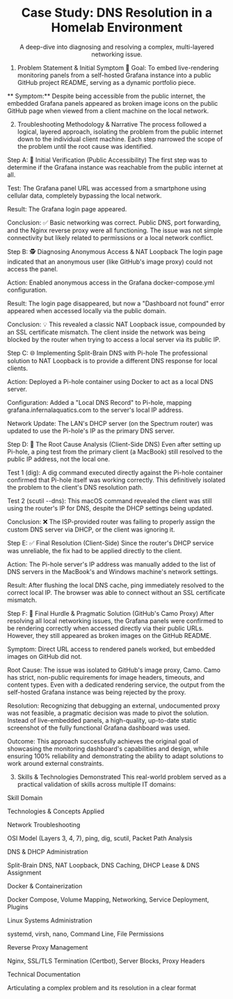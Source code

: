 <div align="center">

# Case Study: DNS Resolution in a Homelab Environment
A deep-dive into diagnosing and resolving a complex, multi-layered networking issue.
</div>

1. Problem Statement & Initial Symptom
🎯 Goal: To embed live-rendering monitoring panels from a self-hosted Grafana instance into a public GitHub project README, serving as a dynamic portfolio piece.

** Symptom:** Despite being accessible from the public internet, the embedded Grafana panels appeared as broken image icons on the public GitHub page when viewed from a client machine on the local network.

2. Troubleshooting Methodology & Narrative
The process followed a logical, layered approach, isolating the problem from the public internet down to the individual client machine. Each step narrowed the scope of the problem until the root cause was identified.

Step A: 🧪 Initial Verification (Public Accessibility)
The first step was to determine if the Grafana instance was reachable from the public internet at all.

Test: The Grafana panel URL was accessed from a smartphone using cellular data, completely bypassing the local network.

Result: The Grafana login page appeared.

Conclusion: ✅ Basic networking was correct. Public DNS, port forwarding, and the Nginx reverse proxy were all functioning. The issue was not simple connectivity but likely related to permissions or a local network conflict.

Step B: 🕵️ Diagnosing Anonymous Access & NAT Loopback
The login page indicated that an anonymous user (like GitHub's image proxy) could not access the panel.

Action: Enabled anonymous access in the Grafana docker-compose.yml configuration.

Result: The login page disappeared, but now a "Dashboard not found" error appeared when accessed locally via the public domain.

Conclusion: 💡 This revealed a classic NAT Loopback issue, compounded by an SSL certificate mismatch. The client inside the network was being blocked by the router when trying to access a local server via its public IP.

Step C: 🌐 Implementing Split-Brain DNS with Pi-hole
The professional solution to NAT Loopback is to provide a different DNS response for local clients.

Action: Deployed a Pi-hole container using Docker to act as a local DNS server.

Configuration: Added a "Local DNS Record" to Pi-hole, mapping grafana.infernalaquatics.com to the server's local IP address.

Network Update: The LAN's DHCP server (on the Spectrum router) was updated to use the Pi-hole's IP as the primary DNS server.

Step D: 🔬 The Root Cause Analysis (Client-Side DNS)
Even after setting up Pi-hole, a ping test from the primary client (a MacBook) still resolved to the public IP address, not the local one.

Test 1 (dig): A dig command executed directly against the Pi-hole container confirmed that Pi-hole itself was working correctly. This definitively isolated the problem to the client's DNS resolution path.

Test 2 (scutil --dns): This macOS command revealed the client was still using the router's IP for DNS, despite the DHCP settings being updated.

Conclusion: ❌ The ISP-provided router was failing to properly assign the custom DNS server via DHCP, or the client was ignoring it.

Step E: ✅ Final Resolution (Client-Side)
Since the router's DHCP service was unreliable, the fix had to be applied directly to the client.

Action: The Pi-hole server's IP address was manually added to the list of DNS servers in the MacBook's and Windows machine's network settings.

Result: After flushing the local DNS cache, ping immediately resolved to the correct local IP. The browser was able to connect without an SSL certificate mismatch.

Step F: 🏁 Final Hurdle & Pragmatic Solution (GitHub's Camo Proxy)
After resolving all local networking issues, the Grafana panels were confirmed to be rendering correctly when accessed directly via their public URLs. However, they still appeared as broken images on the GitHub README.

Symptom: Direct URL access to rendered panels worked, but embedded images on GitHub did not.

Root Cause: The issue was isolated to GitHub's image proxy, Camo. Camo has strict, non-public requirements for image headers, timeouts, and content types. Even with a dedicated rendering service, the output from the self-hosted Grafana instance was being rejected by the proxy.

Resolution: Recognizing that debugging an external, undocumented proxy was not feasible, a pragmatic decision was made to pivot the solution. Instead of live-embedded panels, a high-quality, up-to-date static screenshot of the fully functional Grafana dashboard was used.

Outcome: This approach successfully achieves the original goal of showcasing the monitoring dashboard's capabilities and design, while ensuring 100% reliability and demonstrating the ability to adapt solutions to work around external constraints.

3. Skills & Technologies Demonstrated
This real-world problem served as a practical validation of skills across multiple IT domains:

Skill Domain

Technologies & Concepts Applied

Network Troubleshooting

OSI Model (Layers 3, 4, 7), ping, dig, scutil, Packet Path Analysis

DNS & DHCP Administration

Split-Brain DNS, NAT Loopback, DNS Caching, DHCP Lease & DNS Assignment

Docker & Containerization

Docker Compose, Volume Mapping, Networking, Service Deployment, Plugins

Linux Systems Administration

systemd, virsh, nano, Command Line, File Permissions

Reverse Proxy Management

Nginx, SSL/TLS Termination (Certbot), Server Blocks, Proxy Headers

Technical Documentation

Articulating a complex problem and its resolution in a clear format
